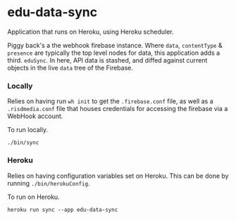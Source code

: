 # edu-data-sync

Application that runs on Heroku, using Heroku scheduler.

Piggy back's a the webhook firebase instance. Where `data`, `contentType` & `presence` are typically the top level nodes for data, this application adds a third. `eduSync`. In here, API data is stashed, and diffed against current objects in the live `data` tree of the Firebase.


### Locally

Relies on having run `wh init` to get the `.firebase.conf` file, as well as a `.risdmedia.conf` file that houses credentials for accessing the firebase via a WebHook account.

To run locally.

`./bin/sync`


### Heroku

Relies on having configuration variables set on Heroku. This can be done by running `./bin/herokuConfig`.

To run on Heroku.

`heroku run sync --app edu-data-sync`
